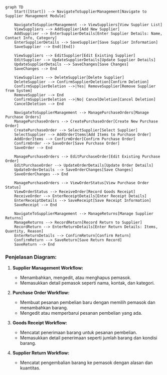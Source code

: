 ```mermaid
graph TD
    Start([Start]) --> NavigateToSupplierManagement[Navigate to Supplier Management Module]

    NavigateToSupplierManagement --> ViewSuppliers[View Supplier List]
    ViewSuppliers --> AddSupplier[Add New Supplier]
    AddSupplier --> EnterSupplierDetails[Enter Supplier Details: Name, Contact Info, Category]
    EnterSupplierDetails --> SaveSupplier[Save Supplier Information]
    SaveSupplier --> End([End])

    ViewSuppliers --> EditSupplier[Edit Existing Supplier]
    EditSupplier --> UpdateSupplierDetails[Update Supplier Details]
    UpdateSupplierDetails --> SaveChanges[Save Changes]
    SaveChanges --> End

    ViewSuppliers --> DeleteSupplier[Delete Supplier]
    DeleteSupplier --> ConfirmSupplierDeletion[Confirm Deletion]
    ConfirmSupplierDeletion -->|Yes| RemoveSupplier[Remove Supplier from System]
    RemoveSupplier --> End
    ConfirmSupplierDeletion -->|No| CancelDeletion[Cancel Deletion]
    CancelDeletion --> End

    NavigateToSupplierManagement --> ManagePurchaseOrders[Manage Purchase Orders]
    ManagePurchaseOrders --> CreatePurchaseOrder[Create New Purchase Order]
    CreatePurchaseOrder --> SelectSupplier[Select Supplier]
    SelectSupplier --> AddOrderItems[Add Items to Purchase Order]
    AddOrderItems --> ConfirmOrder[Confirm Purchase Order]
    ConfirmOrder --> SaveOrder[Save Purchase Order]
    SaveOrder --> End

    ManagePurchaseOrders --> EditPurchaseOrder[Edit Existing Purchase Order]
    EditPurchaseOrder --> UpdateOrderDetails[Update Order Details]
    UpdateOrderDetails --> SaveOrderChanges[Save Changes]
    SaveOrderChanges --> End

    ManagePurchaseOrders --> ViewOrderStatus[View Purchase Order Status]
    ViewOrderStatus --> ReceiveOrder[Record Goods Receipt]
    ReceiveOrder --> EnterReceiptDetails[Enter Receipt Details]
    EnterReceiptDetails --> SaveReceipt[Save Receipt Information]
    SaveReceipt --> End

    NavigateToSupplierManagement --> ManageReturns[Manage Supplier Returns]
    ManageReturns --> RecordReturn[Record Return to Supplier]
    RecordReturn --> EnterReturnDetails[Enter Return Details: Items, Quantity, Reason]
    EnterReturnDetails --> ConfirmReturn[Confirm Return]
    ConfirmReturn --> SaveReturn[Save Return Record]
    SaveReturn --> End
```


### **Penjelasan Diagram:**
1. **Supplier Management Workflow:**
   - Menambahkan, mengedit, atau menghapus pemasok.
   - Memasukkan detail pemasok seperti nama, kontak, dan kategori.

2. **Purchase Order Workflow:**
   - Membuat pesanan pembelian baru dengan memilih pemasok dan menambahkan barang.
   - Mengedit atau memperbarui pesanan pembelian yang ada.

3. **Goods Receipt Workflow:**
   - Mencatat penerimaan barang untuk pesanan pembelian.
   - Memasukkan detail penerimaan seperti jumlah barang dan kondisi barang.

4. **Supplier Return Workflow:**
   - Mencatat pengembalian barang ke pemasok dengan alasan dan kuantitas.

